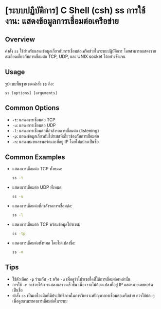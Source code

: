 # [ระบบปฏิบัติการ] C Shell (csh) ss การใช้งาน: แสดงข้อมูลการเชื่อมต่อเครือข่าย

## Overview
คำสั่ง `ss` ใช้สำหรับแสดงข้อมูลเกี่ยวกับการเชื่อมต่อเครือข่ายในระบบปฏิบัติการ โดยสามารถแสดงรายละเอียดเกี่ยวกับการเชื่อมต่อ TCP, UDP, และ UNIX socket ได้อย่างชัดเจน

## Usage
รูปแบบพื้นฐานของคำสั่ง `ss` คือ:

```
ss [options] [arguments]
```

## Common Options
- `-t`: แสดงการเชื่อมต่อ TCP
- `-u`: แสดงการเชื่อมต่อ UDP
- `-l`: แสดงการเชื่อมต่อที่กำลังรอการเชื่อมต่อ (listening)
- `-p`: แสดงข้อมูลเกี่ยวกับโปรเซสที่เกี่ยวข้องกับการเชื่อมต่อ
- `-n`: แสดงหมายเลขพอร์ตและที่อยู่ IP โดยไม่แปลงเป็นชื่อ

## Common Examples
- แสดงการเชื่อมต่อ TCP ทั้งหมด:
  ```bash
  ss -t
  ```

- แสดงการเชื่อมต่อ UDP ทั้งหมด:
  ```bash
  ss -u
  ```

- แสดงการเชื่อมต่อที่กำลังรอการเชื่อมต่อ:
  ```bash
  ss -l
  ```

- แสดงการเชื่อมต่อ TCP พร้อมข้อมูลโปรเซส:
  ```bash
  ss -tp
  ```

- แสดงการเชื่อมต่อทั้งหมด โดยไม่แปลงชื่อ:
  ```bash
  ss -n
  ```

## Tips
- ใช้ตัวเลือก `-p` ร่วมกับ `-t` หรือ `-u` เพื่อดูว่าโปรเซสใดที่ใช้การเชื่อมต่อเหล่านั้น
- การใช้ `-n` จะช่วยให้การแสดงผลรวดเร็วขึ้น เนื่องจากไม่ต้องแปลงที่อยู่ IP และหมายเลขพอร์ตเป็นชื่อ
- คำสั่ง `ss` เป็นเครื่องมือที่มีประสิทธิภาพในการวิเคราะห์ปัญหาการเชื่อมต่อเครือข่าย ควรใช้บ่อยๆ เพื่อดูสถานะของการเชื่อมต่อในระบบ